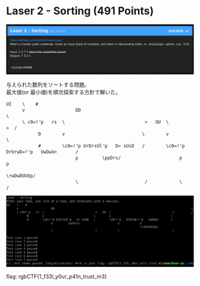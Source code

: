 # Laser 2 - Sorting (491 Points)

![problem](problem.png)

与えられた数列をソートする問題。  
最大値(or 最小値)を順次探索する方針で解いた。

```
UI    \    #
      v                   DD                                                                        \
      \ c0=!⌝p   rs  \                              >   UU  \                                    >  /
            D        v                             \        v                                   \
            #        \c0=!⌝p UrDrsUl⌝p   D> sUsD   /        \c0=!⌝p   DrUrwD=!⌝p   UwDwU>       /
                          p         \ppDrs/                      p            p                
                                                                              \rwDwDUUUp/        
                          \                         /            \                               /
```

![](a.png)

flag: rgbCTF{1_f33l_y0ur_p41n_trust_m3}
